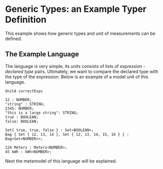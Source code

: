 # Generic Types: an Example Typer Definition

This example shows how generic types and unit of measurements can be defined.

## The Example Language

The language is very simple, its units consists of lists of _expression_ - _declared type_ pairs. Ultimately, we want to compare the declared
type with the type of the expression. Below is an example of a model unit of this language.

```text
UnitA correctExps

12 : NUMBER;
"string" : STRING;
2345: NUMBER;
"this is a large string": STRING;
true : BOOLEAN;
false: BOOLEAN;

Set{ true, true, false } : Set<BOOLEAN>;
Bag { Set { 12, 13, 14 }, Set { 12, 13, 14, 15, 16 } } : Bag<Set<NUMBER>>;

124 Meters : Meters<NUMBER>;
45 kWh : kWh<NUMBER>;
```

Next the metamodel of this language will be explained.

